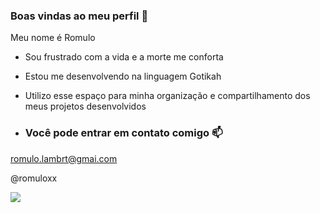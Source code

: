 ### Boas vindas ao meu perfil 🖤
Meu nome é Romulo

- Sou frustrado com a vida e a morte me conforta
- Estou me desenvolvendo na linguagem Gotikah
- Utilizo esse espaço para minha organização e compartilhamento dos meus projetos desenvolvidos

- ### Você pode entrar em contato comigo 📫

romulo.lambrt@gmai.com

@romuloxx

![](https://tenor.com/pt-BR/view/pazuzu-exorcist-demon-gif-10958821)
